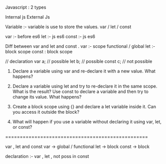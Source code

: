 Javascript : 2 types

Internal js
External Js

Variable :- variable is use to store the values.
var / let / const

var :- before es6
let :- js es6
const :- js es6

Diff between var and let and const .
var :- scope functional / global
let :- block scope
const : block scope

// declaration
var a; // possible
let b; // possible
const c; // not possible

1. Declare a variable using var and re-declare it with a new value. What happens?

2. Declare a variable using let and try to re-declare it in the same scope. What is the result?
   Use const to declare a variable and then try to change its value. What happens?

3. Create a block scope using {} and declare a let variable inside it. Can you access it outside the block?

4. What will happen if you use a variable without declaring it using var, let, or const?

=================================================

var , let and const
var -> global / functional
let -> block
const -> block

declaration :-
var , let , not poss in const
